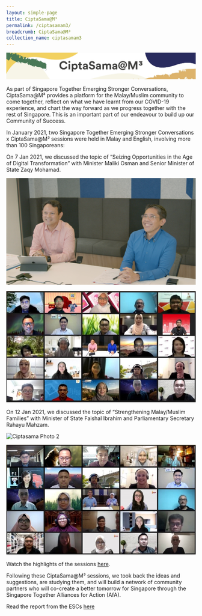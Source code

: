 ```yaml
---
layout: simple-page
title: CiptaSama@M³
permalink: /ciptasamam3/
breadcrumb: CiptaSama@M³
collection_name: ciptasamam3
---
```


![Ciptasama header](/images/Ciptasama-website-header.jpeg)

As part of Singapore Together Emerging Stronger Conversations, CiptaSama@M³ provides a platform for the Malay/Muslim community to come together, reflect on what we have learnt from our COVID-19 experience, and chart the way forward as we progress together with the rest of Singapore. This is an important part of our endeavour to build up our Community of Success.

In January 2021, two Singapore Together Emerging Stronger Conversations x CiptaSama@M³ sessions were held in Malay and English, involving more than 100 Singaporeans:

On 7 Jan 2021, we discussed the topic of “Seizing Opportunities in the Age of Digital Transformation” with Minister Maliki Osman and Senior Minister of State Zaqy Mohamad.

![Ciptasama Photo 1](/images/Ciptasama-photo-1.png)

![Ciptasama Photo 3](/images/Thank-you-1.jpg)

On 12 Jan 2021, we discussed the topic of “Strengthening Malay/Muslim Families” with Minister of State Faishal Ibrahim and Parliamentary Secretary Rahayu Mahzam.

![Ciptasama Photo 2](/images/Ciptasama-photo-2.jpg)

![Ciptasama Photo 4](/images/thank-you-2.jpg)

Watch the highlights of the sessions [here](https://www.youtube.com/watch?v=78tzB2lFKB8).

Following these CiptaSama@M³ sessions, we took back the ideas and suggestions, are studying them, and will build a network of community partners who will co-create a better tomorrow for Singapore through the Singapore Together Alliances for Action (AfA).

Read the report from the ESCs <a href="/images/PDF/Ciptamasa_ESC_Report_6.3MB.pdf" class="no-pdf-icon" style="margin-left:0;">here</a>

